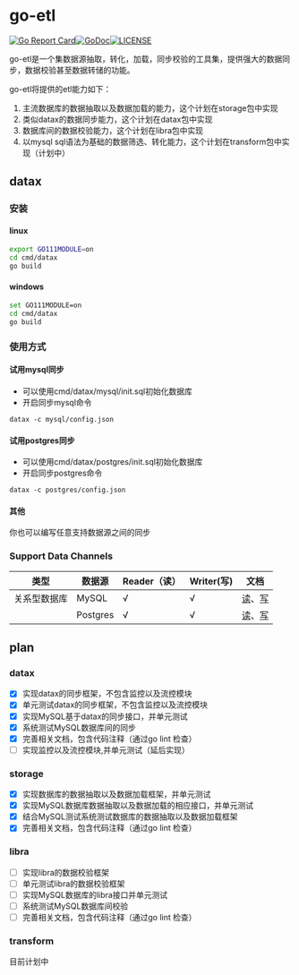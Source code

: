 # go-etl
[![Go Report Card][report-img]][report][![GoDoc][doc-img]][doc][![LICENSE][license-img]][license]

go-etl是一个集数据源抽取，转化，加载，同步校验的工具集，提供强大的数据同步，数据校验甚至数据转储的功能。

go-etl将提供的etl能力如下：

1. 主流数据库的数据抽取以及数据加载的能力，这个计划在storage包中实现
2. 类似datax的数据同步能力，这个计划在datax包中实现
3. 数据库间的数据校验能力，这个计划在libra包中实现
4. 以mysql sql语法为基础的数据筛选、转化能力，这个计划在transform包中实现（计划中）

## datax

### 安装

#### linux

```bash
export GO111MODULE=on
cd cmd/datax
go build
```

#### windows

```bash
set GO111MODULE=on
cd cmd/datax
go build
```

### 使用方式

#### 试用mysql同步

- 可以使用cmd/datax/mysql/init.sql初始化数据库
- 开启同步mysql命令

```
datax -c mysql/config.json
```

#### 试用postgres同步

- 可以使用cmd/datax/postgres/init.sql初始化数据库
- 开启同步postgres命令

```
datax -c postgres/config.json
```

#### 其他

你也可以编写任意支持数据源之间的同步

### Support Data Channels

| 类型         | 数据源   | Reader（读） | Writer(写) | 文档                                                         |
| ------------ | -------- | ------------ | ---------- | ------------------------------------------------------------ |
| 关系型数据库 | MySQL    | √            | √          | [读](datax/plugin/reader/mysql/README.md)、[写](datax/plugin/writer/mysql/README.md) |
|              | Postgres | √            | √          | [读](datax/plugin/reader/postgres/README.md)、[写](datax/plugin/writer/postgres/README.md) |

## plan

### datax

- [x] 实现datax的同步框架，不包含监控以及流控模块
- [x] 单元测试datax的同步框架，不包含监控以及流控模块
- [x] 实现MySQL基于datax的同步接口，并单元测试
- [x] 系统测试MySQL数据库间的同步
- [x] 完善相关文档，包含代码注释（通过go lint 检查）
- [ ] 实现监控以及流控模块,并单元测试（延后实现）

### storage

- [x] 实现数据库的数据抽取以及数据加载框架，并单元测试
- [x] 实现MySQL数据库数据抽取以及数据加载的相应接口，并单元测试
- [x] 结合MySQL测试系统测试数据库的数据抽取以及数据加载框架
- [x] 完善相关文档，包含代码注释（通过go lint 检查）

### libra

- [ ] 实现libra的数据校验框架
- [ ] 单元测试libra的数据校验框架
- [ ] 实现MySQL数据库的libra接口并单元测试
- [ ] 系统测试MySQL数据库间校验
- [ ] 完善相关文档，包含代码注释（通过go lint 检查）

### transform

目前计划中

[report-img]:https://goreportcard.com/badge/github.com/Breeze0806/go-etl
[report]:https://goreportcard.com/report/github.com/Breeze0806/go-etl
[doc-img]:https://godoc.org/github.com/Breeze0806/go-etl?status.svg
[doc]:https://godoc.org/github.com/Breeze0806/go-etl
[license-img]: https://img.shields.io/badge/License-Apache%202.0-blue.svg
[license]: https://github.com/Breeze0806/go-etl/blob/main/LICENSE
